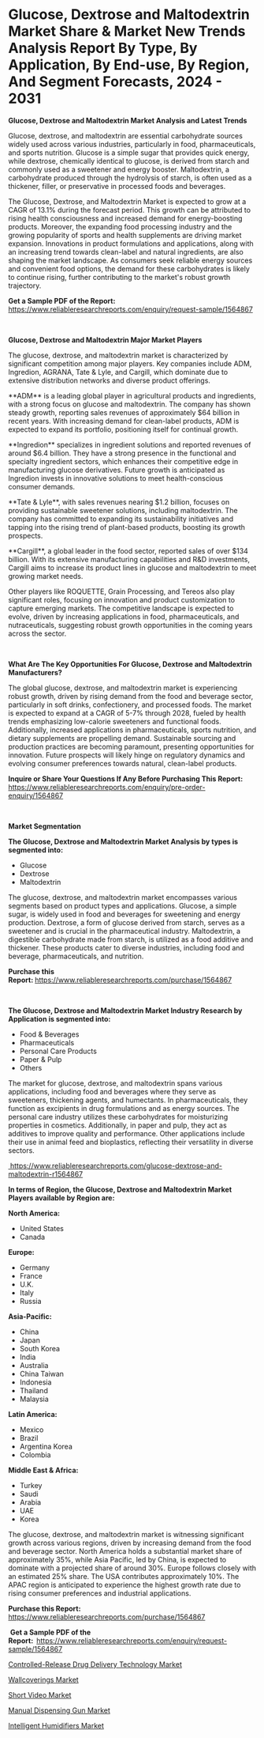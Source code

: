 <p><h1>Glucose, Dextrose and Maltodextrin Market Share & Market New Trends Analysis Report By Type, By Application, By End-use, By Region, And Segment Forecasts, 2024 - 2031</h1></p><p><strong>Glucose, Dextrose and Maltodextrin Market Analysis and Latest Trends</strong></p>
<p><p>Glucose, dextrose, and maltodextrin are essential carbohydrate sources widely used across various industries, particularly in food, pharmaceuticals, and sports nutrition. Glucose is a simple sugar that provides quick energy, while dextrose, chemically identical to glucose, is derived from starch and commonly used as a sweetener and energy booster. Maltodextrin, a carbohydrate produced through the hydrolysis of starch, is often used as a thickener, filler, or preservative in processed foods and beverages.</p><p>The Glucose, Dextrose, and Maltodextrin Market is expected to grow at a CAGR of 13.1% during the forecast period. This growth can be attributed to rising health consciousness and increased demand for energy-boosting products. Moreover, the expanding food processing industry and the growing popularity of sports and health supplements are driving market expansion. Innovations in product formulations and applications, along with an increasing trend towards clean-label and natural ingredients, are also shaping the market landscape. As consumers seek reliable energy sources and convenient food options, the demand for these carbohydrates is likely to continue rising, further contributing to the market's robust growth trajectory.</p></p>
<p><strong>Get a Sample PDF of the Report:&nbsp;</strong> <a href="https://www.reliableresearchreports.com/enquiry/request-sample/1564867">https://www.reliableresearchreports.com/enquiry/request-sample/1564867</a></p>
<p>&nbsp;</p>
<p><strong>Glucose, Dextrose and Maltodextrin Major Market Players</strong></p>
<p><p>The glucose, dextrose, and maltodextrin market is characterized by significant competition among major players. Key companies include ADM, Ingredion, AGRANA, Tate & Lyle, and Cargill, which dominate due to extensive distribution networks and diverse product offerings.</p><p>**ADM** is a leading global player in agricultural products and ingredients, with a strong focus on glucose and maltodextrin. The company has shown steady growth, reporting sales revenues of approximately $64 billion in recent years. With increasing demand for clean-label products, ADM is expected to expand its portfolio, positioning itself for continual growth.</p><p>**Ingredion** specializes in ingredient solutions and reported revenues of around $6.4 billion. They have a strong presence in the functional and specialty ingredient sectors, which enhances their competitive edge in manufacturing glucose derivatives. Future growth is anticipated as Ingredion invests in innovative solutions to meet health-conscious consumer demands.</p><p>**Tate & Lyle**, with sales revenues nearing $1.2 billion, focuses on providing sustainable sweetener solutions, including maltodextrin. The company has committed to expanding its sustainability initiatives and tapping into the rising trend of plant-based products, boosting its growth prospects.</p><p>**Cargill**, a global leader in the food sector, reported sales of over $134 billion. With its extensive manufacturing capabilities and R&D investments, Cargill aims to increase its product lines in glucose and maltodextrin to meet growing market needs.</p><p>Other players like ROQUETTE, Grain Processing, and Tereos also play significant roles, focusing on innovation and product customization to capture emerging markets. The competitive landscape is expected to evolve, driven by increasing applications in food, pharmaceuticals, and nutraceuticals, suggesting robust growth opportunities in the coming years across the sector.</p></p>
<p>&nbsp;</p>
<p><strong>What Are The Key Opportunities For Glucose, Dextrose and Maltodextrin Manufacturers?</strong></p>
<p><p>The global glucose, dextrose, and maltodextrin market is experiencing robust growth, driven by rising demand from the food and beverage sector, particularly in soft drinks, confectionery, and processed foods. The market is expected to expand at a CAGR of 5-7% through 2028, fueled by health trends emphasizing low-calorie sweeteners and functional foods. Additionally, increased applications in pharmaceuticals, sports nutrition, and dietary supplements are propelling demand. Sustainable sourcing and production practices are becoming paramount, presenting opportunities for innovation. Future prospects will likely hinge on regulatory dynamics and evolving consumer preferences towards natural, clean-label products.</p></p>
<p><strong>Inquire or Share Your Questions If Any Before Purchasing This Report:</strong> <a href="https://www.reliableresearchreports.com/enquiry/pre-order-enquiry/1564867">https://www.reliableresearchreports.com/enquiry/pre-order-enquiry/1564867</a></p>
<p>&nbsp;</p>
<p><strong>Market Segmentation</strong></p>
<p><strong>The Glucose, Dextrose and Maltodextrin Market Analysis by types is segmented into:</strong></p>
<p><ul><li>Glucose</li><li>Dextrose</li><li>Maltodextrin</li></ul></p>
<p><p>The glucose, dextrose, and maltodextrin market encompasses various segments based on product types and applications. Glucose, a simple sugar, is widely used in food and beverages for sweetening and energy production. Dextrose, a form of glucose derived from starch, serves as a sweetener and is crucial in the pharmaceutical industry. Maltodextrin, a digestible carbohydrate made from starch, is utilized as a food additive and thickener. These products cater to diverse industries, including food and beverage, pharmaceuticals, and nutrition.</p></p>
<p><strong>Purchase this Report:&nbsp;</strong><a href="https://www.reliableresearchreports.com/purchase/1564867">https://www.reliableresearchreports.com/purchase/1564867</a></p>
<p>&nbsp;</p>
<p><strong>The Glucose, Dextrose and Maltodextrin Market Industry Research by Application is segmented into:</strong></p>
<p><ul><li>Food & Beverages</li><li>Pharmaceuticals</li><li>Personal Care Products</li><li>Paper & Pulp</li><li>Others</li></ul></p>
<p><p>The market for glucose, dextrose, and maltodextrin spans various applications, including food and beverages where they serve as sweeteners, thickening agents, and humectants. In pharmaceuticals, they function as excipients in drug formulations and as energy sources. The personal care industry utilizes these carbohydrates for moisturizing properties in cosmetics. Additionally, in paper and pulp, they act as additives to improve quality and performance. Other applications include their use in animal feed and bioplastics, reflecting their versatility in diverse sectors.</p></p>
<p><a href="https://www.reliableresearchreports.com/glucose-dextrose-and-maltodextrin-r1564867">&nbsp;https://www.reliableresearchreports.com/glucose-dextrose-and-maltodextrin-r1564867</a></p>
<p><strong>In terms of Region, the Glucose, Dextrose and Maltodextrin Market Players available by Region are:</strong></p>
<p>
    <p> <strong> North America: </strong>
        <ul>
            <li>United States</li>
            <li>Canada</li>
        </ul>
        </p> 
    <p> <strong> Europe: </strong>
        <ul>
            <li>Germany</li>
            <li>France</li>
            <li>U.K.</li>
            <li>Italy</li>
            <li>Russia</li>
        </ul>
        </p> 
    <p> <strong> Asia-Pacific: </strong>
        <ul>
            <li>China</li>
            <li>Japan</li>
            <li>South Korea</li>
            <li>India</li>
            <li>Australia</li>
            <li>China Taiwan</li>
            <li>Indonesia</li>
            <li>Thailand</li>
            <li>Malaysia</li>
        </ul>
        </p> 
    <p> <strong> Latin America: </strong>
        <ul>
            <li>Mexico</li>
            <li>Brazil</li>
            <li>Argentina Korea</li>
            <li>Colombia</li>
        </ul>
        </p> 
    <p> <strong> Middle East & Africa: </strong>
        <ul>
            <li>Turkey</li>
            <li>Saudi</li>
            <li>Arabia</li>
            <li>UAE</li>
            <li>Korea</li>
        </ul>
    </p>
    </p>
<p><p>The glucose, dextrose, and maltodextrin market is witnessing significant growth across various regions, driven by increasing demand from the food and beverage sector. North America holds a substantial market share of approximately 35%, while Asia Pacific, led by China, is expected to dominate with a projected share of around 30%. Europe follows closely with an estimated 25% share. The USA contributes approximately 10%. The APAC region is anticipated to experience the highest growth rate due to rising consumer preferences and industrial applications.</p></p>
<p><strong>Purchase this Report: </strong><a href="https://www.reliableresearchreports.com/purchase/1564867">https://www.reliableresearchreports.com/purchase/1564867</a></p>
<p>&nbsp;<strong>Get a Sample PDF of the Report:&nbsp;&nbsp;</strong><a href="https://www.reliableresearchreports.com/enquiry/request-sample/1564867">https://www.reliableresearchreports.com/enquiry/request-sample/1564867</a></p>
<p><strong></strong></p>
<p><p><a href="https://github.com/hgf64gh/Market-Research-Report-List-1/blob/main/controlled-release-drug-delivery-technology-market.md">Controlled-Release Drug Delivery Technology Market</a></p><p><a href="https://github.com/marloy8/Market-Research-Report-List-6/blob/main/wallcoverings-market.md">Wallcoverings Market</a></p><p><a href="https://www.linkedin.com/pulse/what-influencing-future-short-video-market-insights-growth-7qbzf">Short Video Market</a></p><p><a href="https://issuu.com/reportprime-2/docs/manual-dispensing-gun-market-size-2_3d82c8624392ab">Manual Dispensing Gun Market</a></p><p><a href="https://medium.com/@waylose1223_16628/global-intelligent-humidifiers-market-opportunities-and-forecast-for-period-from-2024-to-2031-928bdc0de16e?postPublishedType=repub">Intelligent Humidifiers Market</a></p></p>